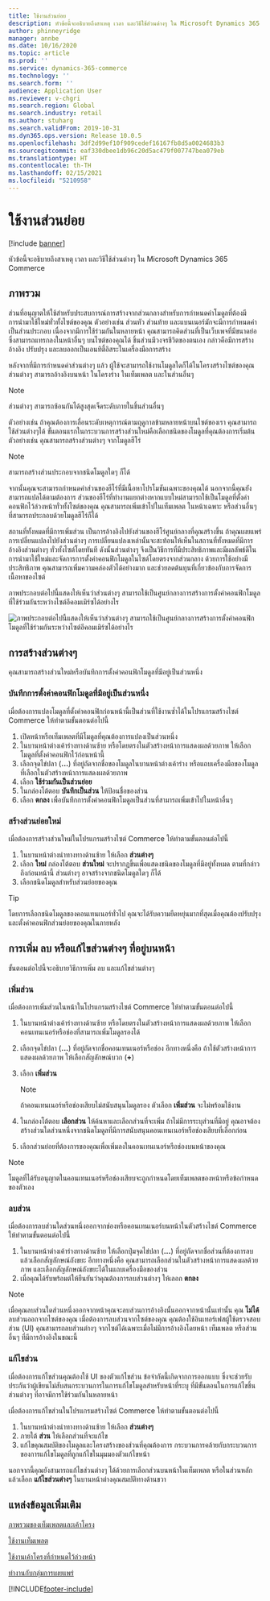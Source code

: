 ```yaml
---
title: ใช้งานส่วนย่อย
description: หัวข้อนี้จะอธิบายถึงสาเหตุ เวลา และวิธีใช้ส่วนต่างๆ ใน Microsoft Dynamics 365 Commerce
author: phinneyridge
manager: annbe
ms.date: 10/16/2020
ms.topic: article
ms.prod: ''
ms.service: dynamics-365-commerce
ms.technology: ''
ms.search.form: ''
audience: Application User
ms.reviewer: v-chgri
ms.search.region: Global
ms.search.industry: retail
ms.author: stuharg
ms.search.validFrom: 2019-10-31
ms.dyn365.ops.version: Release 10.0.5
ms.openlocfilehash: 3df2d99ef10f909cedef16167fb8d5a0024683b3
ms.sourcegitcommit: eaf330dbee1db96c20d5ac479f007747bea079eb
ms.translationtype: HT
ms.contentlocale: th-TH
ms.lasthandoff: 02/15/2021
ms.locfileid: "5210958"
---
```

# <a name="work-with-fragments"></a>ใช้งานส่วนย่อย 

[!include [banner](includes/banner.md)]

หัวข้อนี้จะอธิบายถึงสาเหตุ เวลา และวิธีใช้ส่วนต่างๆ ใน Microsoft Dynamics 365 Commerce

## <a name="overview"></a>ภาพรวม

ส่วนที่อนุญาตให้ใช้สำหรับประสบการณ์การสร้างจากส่วนกลางสำหรับการกำหนดค่าโมดูลที่ต้องมีการนำมาใช้ใหม่ทั่วทั้งไซต์ของคุณ ตัวอย่างเช่น ส่วนหัว ส่วนท้าย และแบนเนอร์มักจะมีการกำหนดค่าเป็นส่วนประกอบ เนื่องจากมีการใช้ร่วมกันในหลายหน้า คุณสามารถคิดส่วนที่เป็นเว็บเพจที่มีขนาดย่อซึ่งสามารถแทรกลงในหน้าอื่นๆ บนไซต์ของคุณได้ ชิ้นส่วนมีวงจรชีวิตของตนเอง กล่าวคือมีการสร้าง อ้างอิง ปรับปรุง และลบออกเป็นเอนทิตี้อิสระในเครื่องมือการสร้าง

หลังจากที่มีการกำหนดค่าส่วนต่างๆ แล้ว ผู้ใช้จะสามารถใช้งานโมดูลใดก็ได้ในโครงสร้างไซต์ของคุณ ส่วนต่างๆ สามารถอ้างอิงบนหน้า ในโครงร่าง ในเท็มเพลต และในส่วนอื่นๆ

> [!NOTE]
> ส่วนต่างๆ สามารถซ้อนกันได้สูงสุดเจ็ดระดับภายในชิ้นส่วนอื่นๆ

ตัวอย่างเช่น ถ้าคุณต้องการเลื่อนระดับเหตุการณ์ตามฤดูกาลข้ามหลายหน้าบนไซต์ของเรา คุณสามารถใช้ส่วนต่างๆได้ ขั้นตอนแรกในกระบวนการสร้างส่วนใหม่คือเลือกชนิดของโมดูลที่คุณต้องการเริ่มต้น ตัวอย่างเช่น คุณสามารถสร้างส่วนต่างๆ จากโมดูลฮีโร่

> [!NOTE]
> สามารถสร้างส่วนประกอบจากชนิดโมดูลใดๆ ก็ได้

จากนั้นคุณจะสามารถกำหนดค่าส่วนของฮีโร่ที่มีเนื้อหาโปรโมชันเฉพาะของคุณได้ นอกจากนี้คุณยังสามารถแปลได้ตามต้องการ ส่วนของฮีโร่ที่ทำงานแยกต่างหากแบบใหม่สามารถใช้เป็นโมดูลที่ตั้งค่าคอนฟิกไว้ล่วงหน้าทั่วทั้งไซต์ของคุณ คุณสามารถเพิ่มเข้าไปในเท็มเพลต ในหน้าเฉพาะ หรือส่วนอื่นๆ ที่สามารถประกอบด้วยโมดูลฮีโร่ก็ได้

สถานที่ทั้งหมดที่มีการเพิ่มส่วน เป็นการอ้างอิงไปยังส่วนของฮีโร่ศูนย์กลางที่คุณสร้างขึ้น ถ้าคุณเผยแพร่การเปลี่ยนแปลงไปยังส่วนต่างๆ การเปลี่ยนแปลงเหล่านั้นจะสะท้อนให้เห็นในสถานที่ทั้งหมดที่มีการอ้างอิงส่วนต่างๆ ทั่วทั้งไซต์โดยทันที ดังนั้นส่วนต่างๆ จึงเป็นวิธีการที่มีประสิทธิภาพและมีผลลัพธ์ดีในการนำมาใช้ใหม่และจัดการการตั้งค่าคอนฟิกโมดูลในไซต์โดยตรงจากส่วนกลาง ด้วยการใช้อย่างมีประสิทธิภาพ คุณสามารถเพิ่มความคล่องตัวได้อย่างมาก และช่วยลดต้นทุนที่เกี่ยวข้องกับการจัดการเนื้อหาของไซต์

ภาพประกอบต่อไปนี้แสดงให้เห็นว่าส่วนต่างๆ สามารถใช้เป็นศูนย์กลางการสร้างการตั้งค่าคอนฟิกโมดูลที่ใช้ร่วมกันระหว่างไซต์อีคอมเมิร์ซได้อย่างไร

![ภาพประกอบต่อไปนี้แสดงให้เห็นว่าส่วนต่างๆ สามารถใช้เป็นศูนย์กลางการสร้างการตั้งค่าคอนฟิกโมดูลที่ใช้ร่วมกันระหว่างไซต์อีคอมเมิร์ซได้อย่างไร](./media/fragment-figure1.png)

## <a name="create-a-fragment"></a>การสร้างส่วนต่างๆ

คุณสามารถสร้างส่วนใหม่หรือบันทึกการตั้งค่าคอนฟิกโมดูลที่มีอยู่เป็นส่วนหนึ่ง

### <a name="save-an-existing-module-configuration-as-a-fragment"></a>บันทึกการตั้งค่าคอนฟิกโมดูลที่มีอยู่เป็นส่วนหนึ่ง

เมื่อต้องการแปลงโมดูลที่ตั้งค่าคอนฟิกก่อนหน้านี้เป็นส่วนที่ใช้งานซ้ำได้ในโปรแกรมสร้างไซต์ Commerce ให้ทำตามขั้นตอนต่อไปนี้

1. เปิดหน้าหรือเท็มเพลตที่มีโมดูลที่คุณต้องการแปลงเป็นส่วนหนึ่ง
1. ในบานหน้าต่างเค้าร่างทางด้านซ้าย หรือโดยตรงในตัวสร้างหน้าการแสดงผลด้วยภาพ ให้เลือกโมดูลที่ตั้งค่าคอนฟิกไว้ก่อนหน้านี้
1. เลือกจุดไข่ปลา (**...**) ที่อยู่ถัดจากชื่อของโมดูลในบานหน้าต่างเค้าร่าง หรือแถบเครื่องมือของโมดูลที่เลือกในตัวสร้างหน้าการแสดงผลด้วยภาพ 
1. เลือก **ใช้ร่วมกันเป็นส่วนย่อย** 
1. ในกล่องโต้ตอบ **บันทึกเป็นส่วน** ให้ป้อนชื่อของส่วน
1. เลือก **ตกลง** เพื่อบันทึกการตั้งค่าคอนฟิกโมดูลเป็นส่วนที่สามารถเพิ่มเข้าไปในหน้าอื่นๆ
<!-- The following image shows how to save a module configuration as a fragment.-->
<!--![A screen capture of how to save a module configuration as a fragment](./media/save-as-fragment.png)-->

### <a name="create-a-new-fragment"></a>สร้างส่วนย่อยใหม่

เมื่อต้องการสร้างส่วนใหม่ในโปรแกรมสร้างไซต์ Commerce ให้ทำตามขั้นตอนต่อไปนี้

1. ในบานหน้าต่างนำทางทางด้านซ้าย ให้เลือก **ส่วนต่างๆ**
1. เลือก **ใหม่** กล่องโต้ตอบ **ส่วนใหม่** จะปรากฏขึ้นเพื่อแสดงชนิดของโมดูลที่มีอยู่ทั้งหมด ตามที่กล่าวถึงก่อนหน้านี้ ส่วนต่างๆ อาจสร้างจากชนิดโมดูลใดๆ ก็ได้
1. เลือกชนิดโมดูลสำหรับส่วนย่อยของคุณ

<!-- The following image shows where to create a new fragment.-->
<!-- ![A screen capture of where to create a new fragment](./media/fragment-nav-menu.png)-->
> [!TIP]
> โดยการเลือกชนิดโมดูลของคอนเทนเนอร์ทั่วไป คุณจะได้รับความยืดหยุ่นมากที่สุดเมื่อคุณต้องปรับปรุงและตั้งค่าคอนฟิกส่วนย่อยของคุณในภายหลัง

## <a name="add-remove-or-edit-fragments-on-a-page"></a>การเพิ่ม ลบ หรือแก้ไขส่วนต่างๆ ที่อยู่บนหน้า

ขั้นตอนต่อไปนี้จะอธิบายวิธีการเพิ่ม ลบ และแก้ไขส่วนต่างๆ

### <a name="add-a-fragment"></a>เพิ่มส่วน

เมื่อต้องการเพิ่มส่วนในหน้าในโปรแกรมสร้างไซต์ Commerce ให้ทำตามขั้นตอนต่อไปนี้

1. ในบานหน้าต่างเค้าร่างทางด้านซ้าย หรือโดยตรงในตัวสร้างหน้าการแสดงผลด้วยภาพ ให้เลือกคอนเทนเนอร์หรือช่องที่สามารถเพิ่มโมดูลรองได้
1. เลือกจุดไข่ปลา (**...**) ที่อยู่ถัดจากชื่อคอนเทนเนอร์หรือช่อง  อีกทางหนึ่งคือ ถ้าใช้ตัวสร้างหน้าการแสดงผลด้วยภาพ ให้เลือกสัญลักษณ์บวก (**+**)  
1. เลือก **เพิ่มส่วน**
    <!-- ![A screen capture of how to add an existing fragment to a slot or container](./media/add-fragment.png)-->
 
    > [!NOTE]
    > ถ้าคอนเทนเนอร์หรือช่องเสียบไม่สนับสนุนโมดูลรอง ตัวเลือก **เพิ่มส่วน** จะไม่พร้อมใช้งาน
    
1. ในกล่องโต้ตอบ **เลือกส่วน** ให้ค้นหาและเลือกส่วนที่จะเพิ่ม ถ้าไม่มีการระบุส่วนที่มีอยู่ คุณอาจต้องสร้างส่วนใดส่วนหนึ่งจากชนิดโมดูลที่มีการสนับสนุนคอนเทนเนอร์หรือช่องเสียบที่เลือกก่อน
1. เลือกส่วนย่อยที่ต้องการของคุณเพื่อเพิ่มลงในคอนเทนเนอร์หรือช่องบนหน้าของคุณ
<!--    ![A screen capture of the fragment picker modal window](./media/fragment-picker.png)-->

> [!NOTE]
> โมดูลที่ได้รับอนุญาตในคอนเทนเนอร์หรือช่องเสียบจะถูกกำหนดโดยเท็มเพลตของหน้าหรือข้อกำหนดของตัวเอง

### <a name="remove-a-fragment"></a>ลบส่วน

เมื่อต้องการลบส่วนใดส่วนหนึ่งออกจากช่องหรือคอนเทนเนอร์บนหน้าในตัวสร้างไซต์ Commerce ให้ทำตามขั้นตอนต่อไปนี้

1. ในบานหน้าต่างเค้าร่างทางด้านซ้าย ให้เลือกปุ่มจุดไข่ปลา (**...**) ที่อยู่ถัดจากชื่อส่วนที่ต้องการลบ แล้วเลือกสัญลักษณ์ถังขยะ  อีกทางหนึ่งคือ คุณสามารถเลือกส่วนในตัวสร้างหน้าการแสดงผลด้วยภาพ และเลือกสัญลักษณ์ถังขยะได้ในแถบเครื่องมือของส่วน
1. เมื่อคุณได้รับพร้อมต์ให้ยืนยันว่าคุณต้องการลบส่วนต่างๆ ให้เลอก **ตกลง**

> [!NOTE]
> เมื่อคุณลบส่วนใดส่วนหนึ่งออกจากหน้าคุณจะลบส่วนการอ้างอิงนั้นออกจากหน้านั้นเท่านั้น คุณ **ไม่ได้** ลบส่วนออกจากไซต์ของคุณ เมื่อต้องการลบส่วนจากไซต์ของคุณ คุณต้องใช้อินเทอร์เฟสผู้ใช้ตรวจสอบส่วน (UI) คุณสามารถลบส่วนต่างๆ จากไซต์ได้เฉพาะเมื่อไม่มีการอ้างอิงโดยหน้า เท็มเพลต หรือส่วนอื่นๆ ที่มีการอ้างอิงในขณะนี้

### <a name="edit-a-fragment"></a>แก้ไขส่วน

เมื่อต้องการแก้ไขส่วนคุณต้องใช้ UI ของตัวแก้ไขส่วน ข้อจำกัดนี้เกิดจากการออกแบบ ซึ่งจะช่วยรับประกันว่าผู้เขียนไม่สับสนกระบวนการในการแก้ไขโมดูลสำหรับหน้าที่ระบุ ที่มีขั้นตอนในการแก้ไขชิ้นส่วนต่างๆ ที่อาจมีการใช้ร่วมกันในหลายหน้า

เมื่อต้องการแก้ไขส่วนในโปรแกรมสร้างไซต์ Commerce ให้ทำตามขั้นตอนต่อไปนี้

1. ในบานหน้าต่างนำทางทางด้านซ้าย ให้เลือก **ส่วนต่างๆ**
1. ภายใต้ **ส่วน** ให้เลือกส่วนที่จะแก้ไข
1. แก้ไขคุณสมบัติของโมดูลและโครงสร้างของส่วนที่คุณต้องการ กระบวนการคล้ายกับกระบวนการของการแก้ไขโมดูลที่ถูกแก้ไขในมุมมองตัวแก้ไขหน้า

นอกจากนี้คุณยังสามารถแก้ไขส่วนต่างๆ ได้ด้วยการเลือกส่วนบนหน้าในเท็มเพลต หรือในส่วนหลัก แล้วเลือก **แก้ไขส่วนต่างๆ** ในบานหน้าต่างคุณสมบัติทางด้านขวา

## <a name="additional-resources"></a>แหล่งข้อมูลเพิ่มเติม

[ภาพรวมของเท็มเพลตและเค้าโครง](templates-layouts-overview.md)

[ใช้งานเท็มเพลต](work-with-templates.md)

[ใช้งานเค้าโครงที่กำหนดไว้ล่วงหน้า](work-with-layouts.md)

[ทำงานกับกลุ่มการเผยแพร่](publish-groups.md)


[!INCLUDE[footer-include](../includes/footer-banner.md)]
